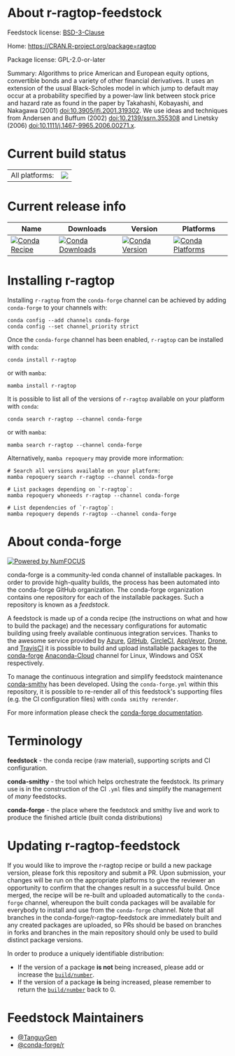 About r-ragtop-feedstock
========================

Feedstock license: [BSD-3-Clause](https://github.com/conda-forge/r-ragtop-feedstock/blob/main/LICENSE.txt)

Home: https://CRAN.R-project.org/package=ragtop

Package license: GPL-2.0-or-later

Summary: Algorithms to price American and European equity options, convertible bonds and a variety of other financial derivatives. It uses an extension of the usual Black-Scholes model in which jump to default may occur at a probability specified by a power-law link between stock price and hazard rate as found in the paper by Takahashi, Kobayashi, and Nakagawa (2001) <doi:10.3905/jfi.2001.319302>.  We use ideas and techniques from Andersen and Buffum (2002) <doi:10.2139/ssrn.355308> and Linetsky (2006) <doi:10.1111/j.1467-9965.2006.00271.x>.

Current build status
====================


<table><tr><td>All platforms:</td>
    <td>
      <a href="https://dev.azure.com/conda-forge/feedstock-builds/_build/latest?definitionId=19857&branchName=main">
        <img src="https://dev.azure.com/conda-forge/feedstock-builds/_apis/build/status/r-ragtop-feedstock?branchName=main">
      </a>
    </td>
  </tr>
</table>

Current release info
====================

| Name | Downloads | Version | Platforms |
| --- | --- | --- | --- |
| [![Conda Recipe](https://img.shields.io/badge/recipe-r--ragtop-green.svg)](https://anaconda.org/conda-forge/r-ragtop) | [![Conda Downloads](https://img.shields.io/conda/dn/conda-forge/r-ragtop.svg)](https://anaconda.org/conda-forge/r-ragtop) | [![Conda Version](https://img.shields.io/conda/vn/conda-forge/r-ragtop.svg)](https://anaconda.org/conda-forge/r-ragtop) | [![Conda Platforms](https://img.shields.io/conda/pn/conda-forge/r-ragtop.svg)](https://anaconda.org/conda-forge/r-ragtop) |

Installing r-ragtop
===================

Installing `r-ragtop` from the `conda-forge` channel can be achieved by adding `conda-forge` to your channels with:

```
conda config --add channels conda-forge
conda config --set channel_priority strict
```

Once the `conda-forge` channel has been enabled, `r-ragtop` can be installed with `conda`:

```
conda install r-ragtop
```

or with `mamba`:

```
mamba install r-ragtop
```

It is possible to list all of the versions of `r-ragtop` available on your platform with `conda`:

```
conda search r-ragtop --channel conda-forge
```

or with `mamba`:

```
mamba search r-ragtop --channel conda-forge
```

Alternatively, `mamba repoquery` may provide more information:

```
# Search all versions available on your platform:
mamba repoquery search r-ragtop --channel conda-forge

# List packages depending on `r-ragtop`:
mamba repoquery whoneeds r-ragtop --channel conda-forge

# List dependencies of `r-ragtop`:
mamba repoquery depends r-ragtop --channel conda-forge
```


About conda-forge
=================

[![Powered by
NumFOCUS](https://img.shields.io/badge/powered%20by-NumFOCUS-orange.svg?style=flat&colorA=E1523D&colorB=007D8A)](https://numfocus.org)

conda-forge is a community-led conda channel of installable packages.
In order to provide high-quality builds, the process has been automated into the
conda-forge GitHub organization. The conda-forge organization contains one repository
for each of the installable packages. Such a repository is known as a *feedstock*.

A feedstock is made up of a conda recipe (the instructions on what and how to build
the package) and the necessary configurations for automatic building using freely
available continuous integration services. Thanks to the awesome service provided by
[Azure](https://azure.microsoft.com/en-us/services/devops/), [GitHub](https://github.com/),
[CircleCI](https://circleci.com/), [AppVeyor](https://www.appveyor.com/),
[Drone](https://cloud.drone.io/welcome), and [TravisCI](https://travis-ci.com/)
it is possible to build and upload installable packages to the
[conda-forge](https://anaconda.org/conda-forge) [Anaconda-Cloud](https://anaconda.org/)
channel for Linux, Windows and OSX respectively.

To manage the continuous integration and simplify feedstock maintenance
[conda-smithy](https://github.com/conda-forge/conda-smithy) has been developed.
Using the ``conda-forge.yml`` within this repository, it is possible to re-render all of
this feedstock's supporting files (e.g. the CI configuration files) with ``conda smithy rerender``.

For more information please check the [conda-forge documentation](https://conda-forge.org/docs/).

Terminology
===========

**feedstock** - the conda recipe (raw material), supporting scripts and CI configuration.

**conda-smithy** - the tool which helps orchestrate the feedstock.
                   Its primary use is in the construction of the CI ``.yml`` files
                   and simplify the management of *many* feedstocks.

**conda-forge** - the place where the feedstock and smithy live and work to
                  produce the finished article (built conda distributions)


Updating r-ragtop-feedstock
===========================

If you would like to improve the r-ragtop recipe or build a new
package version, please fork this repository and submit a PR. Upon submission,
your changes will be run on the appropriate platforms to give the reviewer an
opportunity to confirm that the changes result in a successful build. Once
merged, the recipe will be re-built and uploaded automatically to the
`conda-forge` channel, whereupon the built conda packages will be available for
everybody to install and use from the `conda-forge` channel.
Note that all branches in the conda-forge/r-ragtop-feedstock are
immediately built and any created packages are uploaded, so PRs should be based
on branches in forks and branches in the main repository should only be used to
build distinct package versions.

In order to produce a uniquely identifiable distribution:
 * If the version of a package **is not** being increased, please add or increase
   the [``build/number``](https://docs.conda.io/projects/conda-build/en/latest/resources/define-metadata.html#build-number-and-string).
 * If the version of a package **is** being increased, please remember to return
   the [``build/number``](https://docs.conda.io/projects/conda-build/en/latest/resources/define-metadata.html#build-number-and-string)
   back to 0.

Feedstock Maintainers
=====================

* [@TanguyGen](https://github.com/TanguyGen/)
* [@conda-forge/r](https://github.com/conda-forge/r/)

